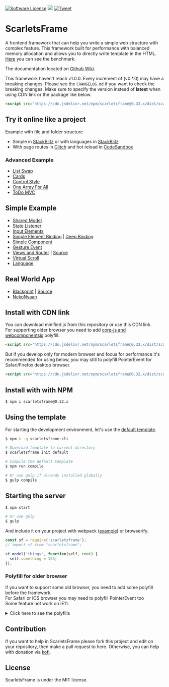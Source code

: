 [![Software License](https://img.shields.io/badge/License-MIT-brightgreen.svg)](LICENSE)
[![](https://data.jsdelivr.com/v1/package/npm/scarletsframe/badge)](https://www.jsdelivr.com/package/npm/scarletsframe)
[![Tweet](https://img.shields.io/twitter/url/http/shields.io.svg?style=social)](https://twitter.com/intent/tweet?text=ScarletsFrame%20is%20frontend%20library%20that%20can%20help%20simplify%20your%20code.&url=https://github.com/ScarletsFiction/ScarletsFrame&via=github&hashtags=scarletsframe,browser,framework,library,mvw)

# ScarletsFrame
A frontend framework that can help you write a simple web structure with complex feature. This framework built for performance with balanced memory allocation and allows you to directly write template in the HTML. [Here](https://rawgit.com/krausest/js-framework-benchmark/master/webdriver-ts-results/table.html) you can see the benchmark.

The documentation located on [Github Wiki](https://github.com/ScarletsFiction/ScarletsFrame/wiki).

This framework haven't reach v1.0.0. Every increment of (v0.\*.0) may have a breaking changes. Please see the `CHANGELOG.md` if you want to check the breaking changes. Make sure to specify the version instead of **latest** when using CDN link or the package like below.

```html
<script src="https://cdn.jsdelivr.net/npm/scarletsframe@0.32.x/dist/scarletsframe.min.js"></script>
```

## Try it online like a project
Example with file and folder structure
 - Simple in [StackBlitz](https://stackblitz.com/edit/scarletsframe-simple?file=index.js) or with languages in [StackBlitz](https://stackblitz.com/edit/scarletsframe-simple-language?file=index.html)
 - With page routes in [Glitch](https://glitch.com/edit/#!/scarletsframe-default?path=src%2Fvw-myview%2Fexample.html%3A4%3A7) and hot reload in [CodeSandbox](https://codesandbox.io/s/scarletsframe-default-5wxo7?file=/src/vw-myview/example.js)

### Advanced Example
- [List Swap](https://jsbin.com/wicunop/edit?js,console,output)
- [Cards](https://jsbin.com/bicijol/edit?js,output)
- [Control Style](https://jsbin.com/venipic/edit?html,js,output)
- [One Array For All](https://jsbin.com/weyecin/edit?html,js,output)
- [ToDo MVC](https://jsfiddle.net/stefansarya/b0z238r7/)

## Simple Example
- [Shared Model](https://jsbin.com/xiyeron/edit?html,js,output)
- [State Listener](https://jsbin.com/qohifel/edit?html,js,output)
- [Input Elements](https://jsbin.com/toripov/edit?js,console,output)
- [Simple Element Binding](https://jsbin.com/liluhul/edit?js,console,output) | [Deep Binding](https://jsbin.com/wesayec/edit?html,js,output)
- [Simple Component](https://jsbin.com/guwevis/edit?html,js,console,output)
- [Gesture Event](https://jsbin.com/jilivas/edit?html,js,output)
- [Views and Router](https://1vbdh.csb.app/) | [Source](https://codesandbox.io/s/viewsrouter-example-1vbdh)
- [Virtual Scroll](https://playcode.io/224164?tabs=model.js&output)
- [Language](https://jsbin.com/delayeb/edit?html,js,output)

## Real World App
 - [Blackprint](https://blackprint.github.io/) | [Source](https://github.com/Blackprint/Blackprint)
 - [NekoNyaan](https://nekonyaan.com)

## Install with CDN link
You can download minified js from this repository or use this CDN link.<br>
For supporting older browser you need to add [core-js and webcomponentsjs](#polyfill-for-older-browser) polyfill.<br>
```html
<script src='https://cdn.jsdelivr.net/npm/scarletsframe@0.32.x/dist/scarletsframe.min.js'></script>
```

But if you develop only for modern browser and focus for performance it's recommended for using below, you may still to polyfill PointerEvent for Safari/Firefox desktop browser.
```html
<script src='https://cdn.jsdelivr.net/npm/scarletsframe@0.32.x/dist/scarletsframe.es6.js'></script>
```

## Install with with NPM
```sh
$ npm i scarletsframe@0.32.x
```

## Using the template
For starting the development environment, let's use the [default template](https://github.com/StefansArya/scarletsframe-default).

```sh
$ npm i -g scarletsframe-cli

# Download template to current directory
$ scarletsframe init default

# Compile the default template
$ npm run compile

# Or use gulp if already installed globally
$ gulp compile
```

## Starting the server
```sh
$ npm start

# Or use gulp
$ gulp
```

And include it on your project with webpack ([example](https://github.com/krausest/js-framework-benchmark/tree/master/frameworks/keyed/scarletsframe)) or browserify.
```js
const sf = require('scarletsframe');
// import sf from "scarletsframe";

sf.model('things', function(self, root) {
  self.something = 123;
});
```

### Polyfill for older browser
If you want to support some old browser, you need to add some polyfill before the framework.<br>
For Safari or iOS browser you may need to polyfill PointerEvent too<br>
Some feature not work on IE11.
<details>
  <summary>Click here to see the polyfills</summary>
  ```html
  <script type="text/javascript">
    // Polyfill for Old Browser
    (function(){function z(a){document.write('<script src="'+a+'"><\/script>')}
      if(!window.PointerEvent) // Chrome < 55, Firefox 42
        z('https://code.jquery.com/pep/0.4.3/pep.js');
      if(!window.MutationObserver) // Chrome 26
        window.MutationObserver = window.WebKitMutationObserver;
      if(!window.Reflect) // Chrome < 49
        z('https://unpkg.com/core-js-bundle@latest/minified.js');
      if(!window.customElements) // Chrome < 54, Firefox 63
        z('https://unpkg.com/@webcomponents/webcomponentsjs@latest/webcomponents-loader.js');
      if(!window.ResizeObserver) // Chrome < 64, Firefox 69
        z('https://polyfill.io/v3/polyfill.min.js?features=ResizeObserver%2CIntersectionObserver%2CIntersectionObserverEntry');
    })();
  </script>
  ```
</details>

## Contribution
If you want to help in ScarletsFrame please fork this project and edit on your repository, then make a pull request to here. Otherwise, you can help with donation via [kofi](https://ko-fi.com/stefansarya).

## License
ScarletsFrame is under the MIT license.